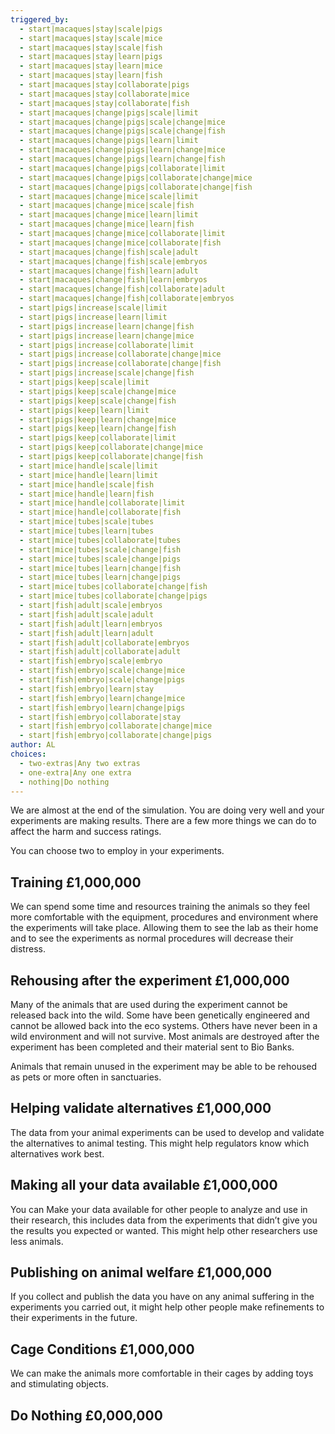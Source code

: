```yaml
---
triggered_by:
  - start|macaques|stay|scale|pigs
  - start|macaques|stay|scale|mice
  - start|macaques|stay|scale|fish
  - start|macaques|stay|learn|pigs
  - start|macaques|stay|learn|mice
  - start|macaques|stay|learn|fish
  - start|macaques|stay|collaborate|pigs
  - start|macaques|stay|collaborate|mice
  - start|macaques|stay|collaborate|fish
  - start|macaques|change|pigs|scale|limit
  - start|macaques|change|pigs|scale|change|mice
  - start|macaques|change|pigs|scale|change|fish
  - start|macaques|change|pigs|learn|limit
  - start|macaques|change|pigs|learn|change|mice
  - start|macaques|change|pigs|learn|change|fish
  - start|macaques|change|pigs|collaborate|limit
  - start|macaques|change|pigs|collaborate|change|mice
  - start|macaques|change|pigs|collaborate|change|fish
  - start|macaques|change|mice|scale|limit
  - start|macaques|change|mice|scale|fish
  - start|macaques|change|mice|learn|limit
  - start|macaques|change|mice|learn|fish
  - start|macaques|change|mice|collaborate|limit
  - start|macaques|change|mice|collaborate|fish
  - start|macaques|change|fish|scale|adult
  - start|macaques|change|fish|scale|embryos
  - start|macaques|change|fish|learn|adult
  - start|macaques|change|fish|learn|embryos
  - start|macaques|change|fish|collaborate|adult
  - start|macaques|change|fish|collaborate|embryos
  - start|pigs|increase|scale|limit
  - start|pigs|increase|learn|limit
  - start|pigs|increase|learn|change|fish
  - start|pigs|increase|learn|change|mice
  - start|pigs|increase|collaborate|limit
  - start|pigs|increase|collaborate|change|mice
  - start|pigs|increase|collaborate|change|fish
  - start|pigs|increase|scale|change|fish
  - start|pigs|keep|scale|limit
  - start|pigs|keep|scale|change|mice
  - start|pigs|keep|scale|change|fish
  - start|pigs|keep|learn|limit
  - start|pigs|keep|learn|change|mice
  - start|pigs|keep|learn|change|fish
  - start|pigs|keep|collaborate|limit
  - start|pigs|keep|collaborate|change|mice
  - start|pigs|keep|collaborate|change|fish
  - start|mice|handle|scale|limit
  - start|mice|handle|learn|limit
  - start|mice|handle|scale|fish
  - start|mice|handle|learn|fish
  - start|mice|handle|collaborate|limit
  - start|mice|handle|collaborate|fish
  - start|mice|tubes|scale|tubes
  - start|mice|tubes|learn|tubes
  - start|mice|tubes|collaborate|tubes
  - start|mice|tubes|scale|change|fish
  - start|mice|tubes|scale|change|pigs
  - start|mice|tubes|learn|change|fish
  - start|mice|tubes|learn|change|pigs
  - start|mice|tubes|collaborate|change|fish
  - start|mice|tubes|collaborate|change|pigs
  - start|fish|adult|scale|embryos
  - start|fish|adult|scale|adult
  - start|fish|adult|learn|embryos
  - start|fish|adult|learn|adult
  - start|fish|adult|collaborate|embryos
  - start|fish|adult|collaborate|adult
  - start|fish|embryo|scale|embryo
  - start|fish|embryo|scale|change|mice
  - start|fish|embryo|scale|change|pigs
  - start|fish|embryo|learn|stay
  - start|fish|embryo|learn|change|mice
  - start|fish|embryo|learn|change|pigs
  - start|fish|embryo|collaborate|stay
  - start|fish|embryo|collaborate|change|mice
  - start|fish|embryo|collaborate|change|pigs
author: AL
choices:
  - two-extras|Any two extras
  - one-extra|Any one extra
  - nothing|Do nothing
---
```

We are almost at the end of the simulation. You are doing very well and your experiments are making results. There are a few more things we can do to affect the harm and success ratings.

You can choose two to employ in your experiments. 

## Training £1,000,000
We can spend some time and resources training the animals so they feel more comfortable with the equipment, procedures and environment where the experiments will take place. Allowing them to see the lab as their home and to see the experiments as normal procedures will decrease their distress. 

## Rehousing after the experiment £1,000,000 
Many of the animals that are used during the experiment cannot be released back into the wild. Some have been genetically engineered and cannot be allowed back into the eco systems. Others have never been in a wild environment and will not survive. Most animals are destroyed after the experiment has been completed and their material sent to Bio Banks.

Animals that remain unused in the experiment may be able to be rehoused as pets or more often in sanctuaries. 

## Helping validate alternatives £1,000,000
The data from your animal experiments can be used to develop and validate the alternatives to animal testing. This might help regulators know which alternatives work best. 

## Making all your data available £1,000,000
You can Make your data available for other people to analyze and use in their research, this includes data from the experiments that didn’t give you the results you expected or wanted. This might help other researchers use less animals. 

## Publishing on animal welfare £1,000,000
If you collect and publish the data you have on any animal suffering in the experiments you carried out, it might help other people make refinements to their experiments in the future. 

## Cage Conditions £1,000,000
We can make the animals more comfortable in their cages by adding toys and stimulating objects.

## Do Nothing £0,000,000
